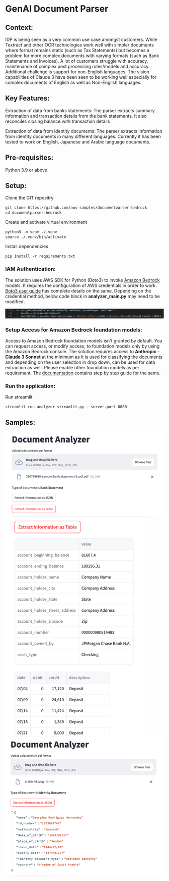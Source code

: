 
# GenAI Document Parser


## Context: 
IDP is being seen as a very common use case amongst customers. While Textract and other OCR technologies work well with simpler documents where format remains static (such as Tax Statements) but becomes a problem for more complex documents with varying formats (such as Bank Statements and Invoices). A lot of customers struggle with accuracy, maintenance of complex post processing rules/models and accuracy. Additional challenge is support for non-English languages. The vision capabilities of Claude 3 have been seen to be working well especially for complex documents of English as well as Non-English languages.
 
 
## Key Features:
Extraction of data from banks statements: The parser extracts summary information and transaction details from the bank statements. It also reconciles closing balance with transaction details

Extraction of data from identity documents: The parser extracts information from identity documents in many different languages. Currently it has been tested to work on English, Japanese and Arabic language documents.


## Pre-requisites:
Python 3.9 or above


## Setup:
Clone the GIT repositry

```
git clone https://github.com/aws-samples/documentparser-bedrock
cd documentparser-bedrock
```

Create and activate virtual environment  
```
python3 -m venv ./.venv
source ./.venv/bin/activate
```

Install dependencies
```
pip install -r requirements.txt
```


### IAM Authentication:
The solution uses AWS SDK for Python (Boto3) to invoke [Amazon Bedrock](https://aws.amazon.com/bedrock/) models. It requires the configuration of AWS credentials in order to work. [Boto3 user guide](https://boto3.amazonaws.com/v1/documentation/api/latest/guide/credentials.html) has complete details on the same. Depending on the credential method, below code block in **analyzer_main.py** may need to be modified.

![ImageIAMAuth](/static/boto3-credentials.png)


### Setup Access for Amazon Bedrock foundation models:
Access to Amazon Bedrock foundation models isn't granted by default. You can request access, or modify access, to foundation models only by using the Amazon Bedrock console. The solution requires access to **Anthropic - Claude 3 Sonnet** at the minimum as it is used for classifying the documents and depending on the user selection in drop down, can be used for data extraction as well. Please enable other foundation models as per requirement. The [documentation](https://docs.aws.amazon.com/bedrock/latest/userguide/model-access.html) contains step by step guide for the same.


### Run the application:
Run streamlit
```
streamlit run analyzer_streamlit.py --server.port 8080
```


## Samples:
![Image1](/static/extraction-screenshot1.png)
![Image2](/static/extraction-screenshot2.png)
![Image3](/static/extraction-screenshot3.png)
